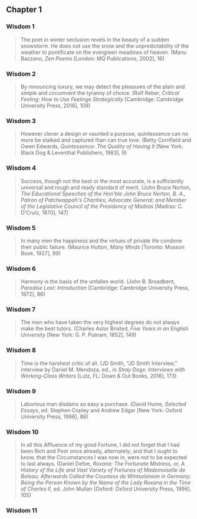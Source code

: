 <!--
Copyright (c) 2023 Eikloof
SPDX-License-Identifier: BSD-2-Clause-Patent
-->
## Chapter 1

### Wisdom 1

> The poet in winter seclusion revels in the beauty of a sudden snowstorm. He does not use the snow and the unpredictability of the weather to pontificate on the evergreen meadows of heaven. (Manu Bazzano, *Zen Poems* [London: MQ Publications, 2002], 16)

### Wisdom 2

> By renouncing luxury, we may detect the pleasures of the plain and simple and circumvent the tyranny of choice. (Rolf Reber, *Critical Feeling: How to Use Feelings Strategically* [Cambridge: Cambridge University Press, 2016], 109)

### Wisdom 3

> However clever a design or vaunted a purpose, quintessence can no more be stalked and captured than can true love. (Betty Cornfield and Owen Edwards, *Quintessence: The Quality of Having It* [New York: Black Dog & Leventhal Publishers, 1983], 9)

### Wisdom 4

> Success, though not the best or the most accurate, is a sufficiently universal and rough and ready standard of merit. (John Bruce Norton, *The Educational Speeches of the Hon'ble John Bruce Norton, B. A., Patron of Patcheappah's Charities; Advocate General; and Member of the Legislative Council of the Presidency of Madras* [Madras: C. D'Cruiz, 1870], 147)

### Wisdom 5

> In many men the happiness and the virtues of private life condone their public failure. (Maurice Hutton, *Many Minds* [Toronto: Musson Book, 1927], 99)

### Wisdom 6

> Harmony is the basis of the unfallen world. (John B. Broadbent, *Paradise Lost: Introduction* [Cambridge: Cambridge University Press, 1972], 86)

### Wisdom 7

> The men who have taken the very highest degrees do not always make the best tutors. (Charles Astor Bristed, *Five Years in an English University* [New York: G. P. Putnam, 1852], 149)

### Wisdom 8

> Time is the harshest critic of all. (JD Smith, "JD Smith Interview," interview by Daniel M. Mendoza, ed., in *Stray Dogs: Interviews with Working-Class Writers* [Lutz, FL: Down & Out Books, 2016], 173)

### Wisdom 9

> Laborious man disdains so easy a purchase. (David Hume, *Selected Essays*, ed. Stephen Copley and Andrew Edgar [New York: Oxford University Press, 1996], 86)

### Wisdom 10

> In all this Affluence of my good Fortune, I did not forget that I had been Rich and Poor once already, alternately; and that I ought to know, that the Circumstances I was now in, were not to be expected to last always. (Daniel Defoe, *Roxana: The Fortunate Mistress, or, A History of the Life and Vast Variety of Fortunes of Mademoiselle de Beleau; Afterwards Called the Countess de Wintselsheim in Germany; Being the Person Known by the Name of the Lady Roxana in the Time of Charles II*, ed. John Mullan [Oxford: Oxford University Press, 1996], 105)

### Wisdom 11
